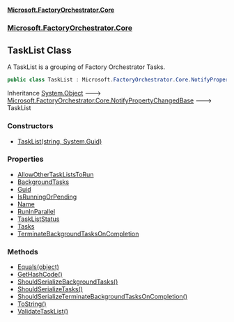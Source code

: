 #### [Microsoft.FactoryOrchestrator.Core](./Microsoft-FactoryOrchestrator-Core.md 'Microsoft.FactoryOrchestrator.Core')
### [Microsoft.FactoryOrchestrator.Core](./Microsoft-FactoryOrchestrator-Core.md 'Microsoft.FactoryOrchestrator.Core')
## TaskList Class
A TaskList is a grouping of Factory Orchestrator Tasks.  
```csharp
public class TaskList : Microsoft.FactoryOrchestrator.Core.NotifyPropertyChangedBase
```
Inheritance [System.Object](https://docs.microsoft.com/en-us/dotnet/api/System.Object 'System.Object') &#129106; [Microsoft.FactoryOrchestrator.Core.NotifyPropertyChangedBase](./../../CoreLibrary/Microsoft-FactoryOrchestrator-Core-NotifyPropertyChangedBase 'Microsoft.FactoryOrchestrator.Core.NotifyPropertyChangedBase') &#129106; TaskList  
### Constructors
- [TaskList(string, System.Guid)](./Microsoft-FactoryOrchestrator-Core-TaskList-TaskList(string_System-Guid).md 'Microsoft.FactoryOrchestrator.Core.TaskList.TaskList(string, System.Guid)')
### Properties
- [AllowOtherTaskListsToRun](./Microsoft-FactoryOrchestrator-Core-TaskList-AllowOtherTaskListsToRun.md 'Microsoft.FactoryOrchestrator.Core.TaskList.AllowOtherTaskListsToRun')
- [BackgroundTasks](./Microsoft-FactoryOrchestrator-Core-TaskList-BackgroundTasks.md 'Microsoft.FactoryOrchestrator.Core.TaskList.BackgroundTasks')
- [Guid](./Microsoft-FactoryOrchestrator-Core-TaskList-Guid.md 'Microsoft.FactoryOrchestrator.Core.TaskList.Guid')
- [IsRunningOrPending](./Microsoft-FactoryOrchestrator-Core-TaskList-IsRunningOrPending.md 'Microsoft.FactoryOrchestrator.Core.TaskList.IsRunningOrPending')
- [Name](./Microsoft-FactoryOrchestrator-Core-TaskList-Name.md 'Microsoft.FactoryOrchestrator.Core.TaskList.Name')
- [RunInParallel](./Microsoft-FactoryOrchestrator-Core-TaskList-RunInParallel.md 'Microsoft.FactoryOrchestrator.Core.TaskList.RunInParallel')
- [TaskListStatus](./Microsoft-FactoryOrchestrator-Core-TaskList-TaskListStatus.md 'Microsoft.FactoryOrchestrator.Core.TaskList.TaskListStatus')
- [Tasks](./Microsoft-FactoryOrchestrator-Core-TaskList-Tasks.md 'Microsoft.FactoryOrchestrator.Core.TaskList.Tasks')
- [TerminateBackgroundTasksOnCompletion](./Microsoft-FactoryOrchestrator-Core-TaskList-TerminateBackgroundTasksOnCompletion.md 'Microsoft.FactoryOrchestrator.Core.TaskList.TerminateBackgroundTasksOnCompletion')
### Methods
- [Equals(object)](./Microsoft-FactoryOrchestrator-Core-TaskList-Equals(object).md 'Microsoft.FactoryOrchestrator.Core.TaskList.Equals(object)')
- [GetHashCode()](./Microsoft-FactoryOrchestrator-Core-TaskList-GetHashCode().md 'Microsoft.FactoryOrchestrator.Core.TaskList.GetHashCode()')
- [ShouldSerializeBackgroundTasks()](./Microsoft-FactoryOrchestrator-Core-TaskList-ShouldSerializeBackgroundTasks().md 'Microsoft.FactoryOrchestrator.Core.TaskList.ShouldSerializeBackgroundTasks()')
- [ShouldSerializeTasks()](./Microsoft-FactoryOrchestrator-Core-TaskList-ShouldSerializeTasks().md 'Microsoft.FactoryOrchestrator.Core.TaskList.ShouldSerializeTasks()')
- [ShouldSerializeTerminateBackgroundTasksOnCompletion()](./Microsoft-FactoryOrchestrator-Core-TaskList-ShouldSerializeTerminateBackgroundTasksOnCompletion().md 'Microsoft.FactoryOrchestrator.Core.TaskList.ShouldSerializeTerminateBackgroundTasksOnCompletion()')
- [ToString()](./Microsoft-FactoryOrchestrator-Core-TaskList-ToString().md 'Microsoft.FactoryOrchestrator.Core.TaskList.ToString()')
- [ValidateTaskList()](./Microsoft-FactoryOrchestrator-Core-TaskList-ValidateTaskList().md 'Microsoft.FactoryOrchestrator.Core.TaskList.ValidateTaskList()')
